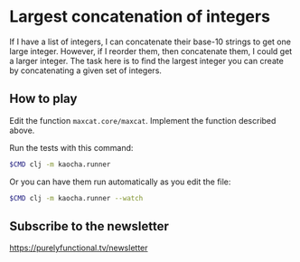 # Largest concatenation of integers

If I have a list of integers, I can concatenate their
base-10 strings to get one large integer. However, if I
reorder them, then concatenate them, I could get a larger
integer. The task here is to find the largest integer you
can create by concatenating a given set of integers.

## How to play

Edit the function `maxcat.core/maxcat`. Implement the
function described above.

Run the tests with this command:

```bash
$CMD clj -m kaocha.runner
```

Or you can have them run automatically as you edit the file:

```bash
$CMD clj -m kaocha.runner --watch
```

## Subscribe to the newsletter

https://purelyfunctional.tv/newsletter
